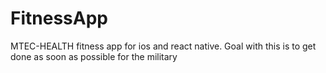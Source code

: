 # FitnessApp

MTEC-HEALTH fitness app for ios and react native. Goal with this is to get done as soon as possible for the military